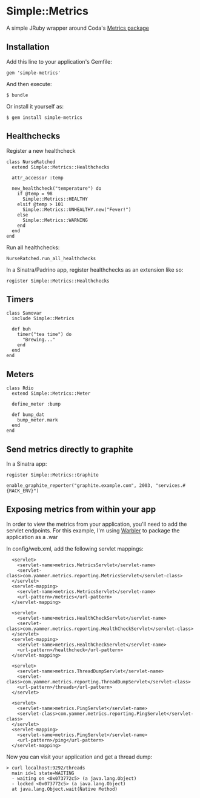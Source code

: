 # Simple::Metrics

A simple JRuby wrapper around Coda's <a href="http://http://metrics.codahale.com/">Metrics package</a>

## Installation

Add this line to your application's Gemfile:

    gem 'simple-metrics'

And then execute:

    $ bundle

Or install it yourself as:

    $ gem install simple-metrics

## Healthchecks

Register a new healthcheck

    class NurseRatched
      extend Simple::Metrics::Healthchecks

      attr_accessor :temp

      new_healthcheck("temperature") do
        if @temp = 98
          Simple::Metrics::HEALTHY
        elsif @temp > 101
          Simple::Metrics::UNHEALTHY.new("Fever!")
        else
          Simple::Metrics::WARNING
        end
      end
    end

Run all healthchecks:

    NurseRatched.run_all_healthchecks

In a Sinatra/Padrino app, register healthchecks as an extension like so:

    register Simple::Metrics::Healthchecks

## Timers

    class Samovar
      include Simple::Metrics

      def buh
        timer("tea time") do
          "Brewing..."
        end
      end
    end

## Meters

    class Rdio
      extend Simple::Metrics::Meter

      define_meter :bump

      def bump_dat
        bump_meter.mark
      end
    end

## Send metrics directly to graphite
   
In a Sinatra app:

    register Simple::Metrics::Graphite

    enable_graphite_reporter("graphite.example.com", 2003, "services.#{RACK_ENV}")

## Exposing metrics from within your app

In order to view the metrics from your application, you'll need to add the servlet endpoints.
For this example, I'm using <a href="https://github.com/jruby/warbler">Warbler</a> to package
the application as a .war

In config/web.xml, add the following servlet mappings:

      <servlet>
        <servlet-name>metrics.MetricsServlet</servlet-name>
        <servlet-class>com.yammer.metrics.reporting.MetricsServlet</servlet-class>
      </servlet>
      <servlet-mapping>
        <servlet-name>metrics.MetricsServlet</servlet-name>
        <url-pattern>/metrics</url-pattern>
      </servlet-mapping>

      <servlet>
        <servlet-name>metrics.HealthCheckServlet</servlet-name>
        <servlet-class>com.yammer.metrics.reporting.HealthCheckServlet</servlet-class>
      </servlet>
      <servlet-mapping>
        <servlet-name>metrics.HealthCheckServlet</servlet-name>
        <url-pattern>/healthcheck</url-pattern>
      </servlet-mapping>

      <servlet>
        <servlet-name>metrics.ThreadDumpServlet</servlet-name>
        <servlet-class>com.yammer.metrics.reporting.ThreadDumpServlet</servlet-class>
        <url-pattern>/threads</url-pattern>
      </servlet>

      <servlet>
        <servlet-name>metrics.PingServlet</servlet-name>
        <servlet-class>com.yammer.metrics.reporting.PingServlet</servlet-class>
      </servlet>
      <servlet-mapping>
        <servlet-name>metrics.PingServlet</servlet-name>
        <url-pattern>/ping</url-pattern>
      </servlet-mapping>

Now you can visit your application and get a thread dump:

    > curl localhost:9292/threads
      main id=1 state=WAITING
      - waiting on <0x073772c5> (a java.lang.Object)
      - locked <0x073772c5> (a java.lang.Object)
      at java.lang.Object.wait(Native Method)
